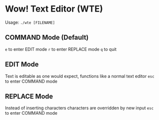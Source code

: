 # Wow! Text Editor (WTE)

Usage: `./wte [FILENAME]`


## COMMAND Mode (Default)

`e` to enter EDIT mode
`r` to enter REPLACE mode
`q` to quit


## EDIT Mode

Text is editable as one would expect, functions like a normal text editor
`esc` to enter COMMAND mode


## REPLACE Mode

Instead of inserting characters characters are overridden by new input
`esc` to enter COMMAND mode

